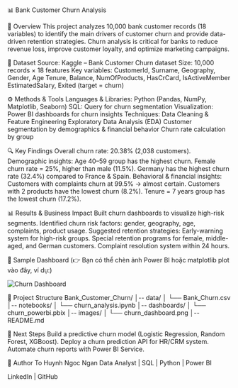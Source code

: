 📊 Bank Customer Churn Analysis

📌 Overview
This project analyzes 10,000 bank customer records (18 variables) to identify the main drivers of customer churn and provide data-driven retention strategies.
Churn analysis is critical for banks to reduce revenue loss, improve customer loyalty, and optimize marketing campaigns.

📂 Dataset
Source: Kaggle – Bank Customer Churn dataset
Size: 10,000 records × 18 features
Key variables:
CustomerId, Surname, Geography, Gender, Age
Tenure, Balance, NumOfProducts, HasCrCard, IsActiveMember
EstimatedSalary, Exited (target = churn)

⚙️ Methods & Tools
Languages & Libraries: Python (Pandas, NumPy, Matplotlib, Seaborn)
SQL: Query for churn segmentation
Visualization: Power BI dashboards for churn insights
Techniques:
Data Cleaning & Feature Engineering
Exploratory Data Analysis (EDA)
Customer segmentation by demographics & financial behavior
Churn rate calculation by group

🔍 Key Findings
Overall churn rate: 20.38% (2,038 customers).
Demographic insights:
Age 40–59 group has the highest churn.
Female churn rate = 25%, higher than male (11.5%).
Germany has the highest churn rate (32.4%) compared to France & Spain.
Behavioral & financial insights:
Customers with complaints churn at 99.5% → almost certain.
Customers with 2 products have the lowest churn (8.2%).
Tenure = 7 years group has the lowest churn (17.2%).

📊 Results & Business Impact
Built churn dashboards to visualize high-risk segments.
Identified churn risk factors: gender, geography, age, complaints, product usage.
Suggested retention strategies:
Early-warning system for high-risk groups.
Special retention programs for female, middle-aged, and German customers.
Complaint resolution system within 24 hours.

📸 Sample Dashboard
(👉 Bạn có thể chèn ảnh Power BI hoặc matplotlib plot vào đây, ví dụ:)

![Churn Dashboard](images/churn_dashboard.png)

📂 Project Structure
Bank_Customer_Churn/
│-- data/
│   └── Bank_Churn.csv
│-- notebooks/
│   └── churn_analysis.ipynb
│-- dashboards/
│   └── churn_powerbi.pbix
│-- images/
│   └── churn_dashboard.png
│-- README.md

🚀 Next Steps
Build a predictive churn model (Logistic Regression, Random Forest, XGBoost).
Deploy a churn prediction API for HR/CRM system.
Automate churn reports with Power BI Service.

👤 Author
To Huynh Ngoc Ngan
Data Analyst | SQL | Python | Power BI

LinkedIn
 | GitHub
